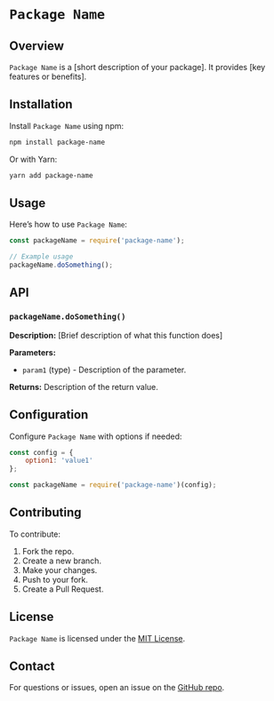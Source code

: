 

# `Package Name`

## Overview

`Package Name` is a [short description of your package]. It provides [key features or benefits].

## Installation

Install `Package Name` using npm:

```bash
npm install package-name
```

Or with Yarn:

```bash
yarn add package-name
```

## Usage

Here’s how to use `Package Name`:

```javascript
const packageName = require('package-name');

// Example usage
packageName.doSomething();
```

## API

### `packageName.doSomething()`

**Description:** [Brief description of what this function does]

**Parameters:**

- `param1` (type) - Description of the parameter.

**Returns:** Description of the return value.

## Configuration

Configure `Package Name` with options if needed:

```javascript
const config = {
    option1: 'value1'
};

const packageName = require('package-name')(config);
```

## Contributing

To contribute:

1. Fork the repo.
2. Create a new branch.
3. Make your changes.
4. Push to your fork.
5. Create a Pull Request.

## License

`Package Name` is licensed under the [MIT License](LICENSE).

## Contact

For questions or issues, open an issue on the [GitHub repo](https://github.com/username/repository).

